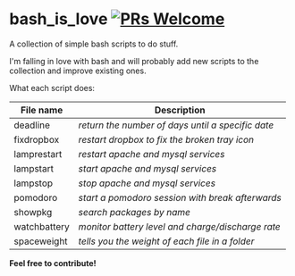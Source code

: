# bash_is_love [![PRs Welcome](https://img.shields.io/badge/PRs-welcome-brightgreen.svg?style=flat-square)](http://makeapullrequest.com)
A collection of simple bash scripts to do stuff.

I'm falling in love with bash and will probably add new scripts to the collection and improve existing ones.

What each script does:

File name | Description
------------ | ------------- 
deadline | *return the number of days until a specific date*
fixdropbox | *restart dropbox to fix the broken tray icon*
lamprestart | *restart apache and mysql services*
lampstart | *start apache and mysql services*
lampstop | *stop apache and mysql services*
pomodoro | *start a pomodoro session with break afterwards*
showpkg | *search packages by name*
watchbattery | *monitor battery level and charge/discharge rate*
spaceweight | *tells you the weight of each file in a folder*

**Feel free to contribute!** 
